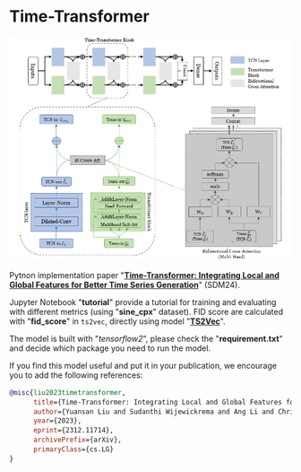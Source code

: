 # Time-Transformer

<p align="center">
<img src=imgs/timetransformer.png />
</p>

Pytnon implementation paper "[**Time-Transformer: Integrating Local and Global Features for Better Time Series Generation**](https://arxiv.org/abs/2312.11714)" (SDM24).

Jupyter Notebook "**tutorial**" provide a tutorial for training and evaluating with different metrics (using "**sine_cpx**" dataset). FID score are calculated with "**fid_score**" in `ts2vec`, directly using model "[**TS2Vec**](https://github.com/yuezhihan/ts2vec)".

The model is built with "*tensorflow2*", please check the "**requirement.txt**" and decide which package you need to run the model.

If you find this model useful and put it in your publication, we encourage you to add the following references:
```bibtex
@misc{liu2023timetransformer,
      title={Time-Transformer: Integrating Local and Global Features for Better Time Series Generation}, 
      author={Yuansan Liu and Sudanthi Wijewickrema and Ang Li and Christofer Bester and Stephen O'Leary and James Bailey},
      year={2023},
      eprint={2312.11714},
      archivePrefix={arXiv},
      primaryClass={cs.LG}
}
```
